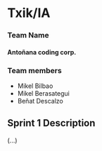<h1>Txik/IA</h1>
<h3>Team Name</h3>
  <h4><b>Antoñana coding corp.</b></h4>
<h3>Team members</h3>
  <ul>
    <li>Mikel Bilbao</li>
    <li>Mikel Berasategui</li>
    <li>Beñat Descalzo</li>
  </ul>
<h2>Sprint 1 Description</h2>
  (...)
  



